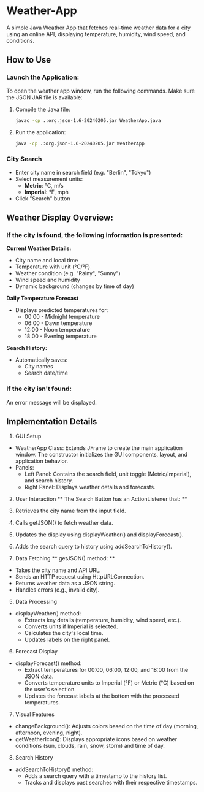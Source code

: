 # Weather-App
A simple Java Weather App that fetches real-time weather data for a city using an online API, displaying temperature, humidity, wind speed, and conditions.

## How to Use
### Launch the Application: 
To open the weather app window, run the following commands. Make sure the JSON JAR file is available:
  1. Compile the Java file:
        ```bash
        javac -cp .:org.json-1.6-20240205.jar WeatherApp.java
        ```
  2. Run the application:
        ```bash
        java -cp .:org.json-1.6-20240205.jar WeatherApp
        ```
### City Search
- Enter city name in search field (e.g. "Berlin", "Tokyo")
- Select measurement units:
  - **Metric**: °C, m/s
  - **Imperial**: °F, mph
- Click "Search" button

## Weather Display Overview:
### If the city is found, the following information is presented:
**Current Weather Details:**
- City name and local time
- Temperature with unit (°C/°F)
- Weather condition (e.g. "Rainy", "Sunny")
- Wind speed and humidity
- Dynamic background (changes by time of day)

**Daily Temperature Forecast**
- Displays predicted temperatures for:
  - 00:00 - Midnight temperature
  - 06:00 - Dawn temperature
  - 12:00 - Noon temperature
  - 18:00 - Evening temperature

**Search History:**
- Automatically saves:
  - City names
  - Search date/time

### If the city isn't found:
An error message will be displayed.


## Implementation Details
1. GUI Setup
  - WeatherApp Class: Extends JFrame to create the main application window. The constructor initializes the GUI components, layout, and application behavior.
  - Panels:  
    - Left Panel: Contains the search field, unit toggle (Metric/Imperial), and search history.
    - Right Panel: Displays weather details and forecasts.
2. User Interaction
** The Search Button has an ActionListener that: **
  1. Retrieves the city name from the input field.
  2. Calls getJSON() to fetch weather data.
  3. Updates the display using displayWeather() and displayForecast().
  4. Adds the search query to history using addSearchToHistory().

3. Data Fetching
** getJSON() method: **
  - Takes the city name and API URL.
  - Sends an HTTP request using HttpURLConnection.
  - Returns weather data as a JSON string.
  - Handles errors (e.g., invalid city).

5. Data Processing
- displayWeather() method:
  - Extracts key details (temperature, humidity, wind speed, etc.).
  - Converts units if Imperial is selected.
  - Calculates the city's local time.
  - Updates labels on the right panel.

6. Forecast Display
- displayForecast() method:
  - Extract temperatures for 00:00, 06:00, 12:00, and 18:00 from the JSON data.
  - Converts temperature units to Imperial (°F) or Metric (°C) based on the user's selection.
  - Updates the forecast labels at the bottom with the processed temperatures.
    
7. Visual Features
  - changeBackground(): Adjusts colors based on the time of day (morning, afternoon, evening, night).
  - getWeatherIcon(): Displays appropriate icons based on weather conditions (sun, clouds, rain, snow, storm) and time of day.

8. Search History
- addSearchToHistory() method:
  - Adds a search query with a timestamp to the history list.
  - Tracks and displays past searches with their respective timestamps.
